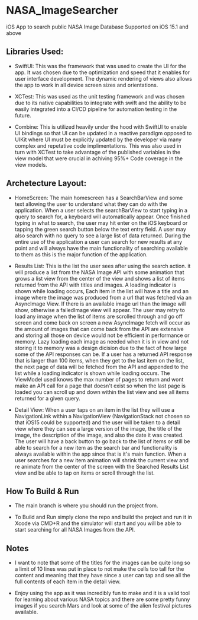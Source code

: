 # NASA_ImageSearcher
iOS App to search public NASA Image Database 
Supported on iOS 15.1 and above

Libraries Used:
-
-   SwiftUI: This was the framework that was used to create the UI for the app.
    It was chosen due to the optimization and speed that it enables for user interface development.
    The dynamic rendering of views also allows the app to work in all device screen sizes and orientations.
    
-   XCTest: This was used as the unit testing framework and was chosen due to its native capabilities to 
    integrate with swift and the ability to be easily integrated into a CI/CD pipeline for automation testing in the future.
    
-   Combine: This is utilized heavily under the hood with SwiftUI to enable UI bindings so that UI can 
    be updated in a reactive paradigm opposed to UIKit where UI must be explicitly updated by the developer 
    via many complex and repetative code implimentations. This was also used in turn with XCTest to take 
    advantage of the published variables in the view model that were crucial in achiving 95%+ Code coverage in the view models.
    
    
Archetecture Layout:
-
-   HomeScreen: The main homescreen has a SearchBarView and some text allowing the user to understand what they can do with the application. When a user selects the searchBarView to start typing in a query to search for, a keyboard will automatically appear. Once finished typing in what to search, the user may hit enter on the iOS keyboard or tapping the green search button below the text entry field. A user may also search with no query to see a large list of data returned. During the entire use of the application a user can search for new results at any point and will always have the main functionality of searching available to them as this is the major function of the application.
    
-   Results List: This is the list the user sees after using the search action. it will produce a list from the NASA Image API with some animation that grows a list view from the center of the view and shows a list of items returned from the API with titles and images. A loading indicator is shown while loading occurs, Each item in the list will have a title and an image where the image was produced from a url that was fetched via an AsyncImage View. If there is an available image url than the image will show, otherwise a failedImage view will appear. The user may retry to load any image when the list of items are scrolled through and go off screen and come back on screen a new AsyncImage fetch will occur as the amount of images that can come back from the API are extensive and storing all those on device would not be efficient in performance or memory. Lazy loading each image as needed when it is in view and not storing it to memory was a design dicision due to the fact of how large some of the API responses can be. If a user has a returned API response that is larger than 100 items, when they get to the last item on the list, the next page of data will be fetched from the API and appended to the list while a loading indicator is shown while loading occurs. The ViewModel used knows the max number of pages to return and wont make an API call for a page that doesn't exist so when the last page is loaded you can scroll up and down within the list view and see all items returned for a given query. 
    
-   Detail View: When a user taps on an item in the list they will use a NavigationLink within a NavigationView (NavigationStack not chosen so that iOS15 could be supported) and the user will be taken to a detail view where they can see a large version of the image, the title of the image, the description of the image, and also the date it was created. The user will have a back button to go back to the list of items or still be able to search for a new item as the search bar and functionality is always available within the app since that is it's main function. When a user searches for a new item animation will shrink the current view and re animate from the center of the screen with the Searched Results List view and be able to tap on items or scroll through the list.
    
How To Build & Run
-
-   The main branch is where you should run the project from.
    
-   To Build and Run simply clone the repo and build the project and run it in Xcode via CMD+R and the simulator will start and you will be able to start searching for all NASA Images from the API.
    
Notes
-
-   I want to note that some of the titles for the images can be quite long so a limit of 10 lines was put in place to not make the cells too tall for the content and meaning that they have since a user can tap and see all the full contents of each item in the detail view.
    
-   Enjoy using the app as it was incredibly fun to make and it is a valid tool for learning about various NASA topics and there are some pretty funny images if you search Mars and look at some of the alien festival pictures available.
